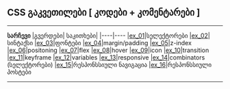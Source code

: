 ## CSS გაკვეთილები [ კოდები + კომენტარები ]

---

**სარჩევი**
|გვერდები| საკითხები|
|----|----
|[ex_01](https://github.com/ddatunashvili/CSS_tutorials/tree/master/ex_01)|სელექტორები
|[ex_02](https://github.com/ddatunashvili/CSS_tutorials/tree/master/ex_02)|სინტაქსი
|[ex_03](https://github.com/ddatunashvili/CSS_tutorials/tree/master/ex_03)|ფონტები
|[ex_04](https://github.com/ddatunashvili/CSS_tutorials/tree/master/ex_04)|margin/padding
|[ex_05](https://github.com/ddatunashvili/CSS_tutorials/tree/master/ex_05)|z-index
|[ex_06](https://github.com/ddatunashvili/CSS_tutorials/tree/master/ex_06)|positoning
|[ex_07](https://github.com/ddatunashvili/CSS_tutorials/tree/master/ex_07)|flex
|[ex_08](https://github.com/ddatunashvili/CSS_tutorials/tree/master/ex_08)|hover
|[ex_09](https://github.com/ddatunashvili/CSS_tutorials/tree/master/ex_09)|icon
|[ex_10](https://github.com/ddatunashvili/CSS_tutorials/tree/master/ex_10)|transition
|[ex_11](https://github.com/ddatunashvili/CSS_tutorials/tree/master/ex_11)|keyframe
|[ex_12](https://github.com/ddatunashvili/CSS_tutorials/tree/master/ex_12)|variables
|[ex_13](https://github.com/ddatunashvili/CSS_tutorials/tree/master/ex_13)|responsive
|[ex_14](https://github.com/ddatunashvili/CSS_tutorials/tree/master/ex_14)|combinators (სელექტორები)
|[ex_15](https://github.com/ddatunashvili/CSS_tutorials/tree/master/ex_15)|რესპონსსიული ნავიგაცია
|[ex_16](https://github.com/ddatunashvili/CSS_tutorials/tree/master/ex_16)|რესპონსსიული პოსტები

---
